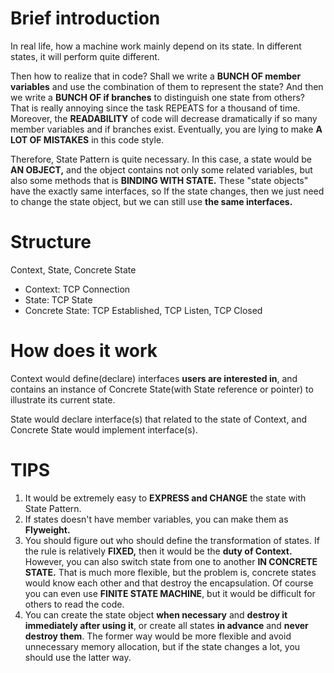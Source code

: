 # Brief introduction

In real life, how a machine work mainly depend on its state. In different states, it will perform quite different.

Then how to realize that in code? Shall we write a **BUNCH OF member variables** and use the combination of them to represent the state? And then we write a **BUNCH OF if branches** to distinguish one state from others? That is really annoying since the task REPEATS for a thousand of time. Moreover, the **READABILITY** of code will decrease dramatically if so many member variables and if branches exist. Eventually,  you are lying to make **A LOT OF MISTAKES** in this code style.

Therefore, State Pattern is quite necessary. In this case, a state would be **AN OBJECT,** and the object contains not only some related variables, but also some methods that is **BINDING WITH STATE.** These "state objects" have the exactly same interfaces,  so If the state changes, then we just need to change the state object, but we can still use **the same interfaces.** 



# Structure

Context, State, Concrete State

- Context: TCP Connection
- State: TCP State
- Concrete State: TCP Established, TCP Listen, TCP Closed



# How does it work

Context would define(declare) interfaces **users are interested in**, and contains an instance of Concrete State(with State reference or pointer) to illustrate its current state.

State would declare interface(s) that related to the state of Context, and Concrete State would implement interface(s).



# TIPS

1. It would be extremely easy to **EXPRESS and CHANGE** the state with State Pattern.
2. If states doesn't have member variables, you can make them as **Flyweight.**
3. You should figure out who should define the transformation of states. If the rule is relatively **FIXED,** then it would be the **duty of Context.** However, you can also switch state from one to another **IN CONCRETE STATE.** That is much more flexible, but the problem is, concrete states would know each other and that destroy the encapsulation. Of course you can even use **FINITE STATE MACHINE**, but it would be difficult for others to read the code.
4. You can create the state object **when necessary** and **destroy it immediately after using it**, or create all states **in advance** and **never destroy them**. The former way would be more flexible and avoid unnecessary memory allocation, but if the state changes a lot, you should use the latter way.


